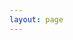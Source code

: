 ```yaml
---
layout: page
---
```


<script setup>
import {
  VPTeamPage,
  VPTeamPageTitle,
  VPTeamMembers
} from 'vitepress/theme'

import allContributorsStr from '../.all-contributorsrc?raw'

const allContributors= JSON.parse(allContributorsStr)

const members =  allContributors?.contributors?.map(item=>{
  return {
    avatar: item.avatar_url,
    name: item.name,
    title: item.contributions.join(','),
    links: [
      { icon: 'github', link: `https://github.com/${item.login}` },
      item.login==="stijnvanhulle"? { icon: 'twitter', link: "https://twitter.com/stijnvanhulle" }: undefined
    ].filter(Boolean)
  }
}) || []
</script>

<VPTeamPage>
  <VPTeamPageTitle>
    <template #title>
      Our Team
    </template>
    <template #lead>
      The development of Kubb is guided by an international
      team, some of whom have chosen to be featured below.
    </template>
  </VPTeamPageTitle>
  <VPTeamMembers
    :members="members"
  />
</VPTeamPage>
